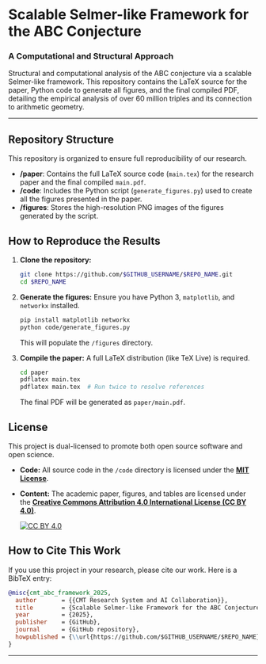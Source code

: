 # Scalable Selmer-like Framework for the ABC Conjecture

### A Computational and Structural Approach

Structural and computational analysis of the ABC conjecture via a scalable Selmer-like framework. This repository contains the LaTeX source for the paper, Python code to generate all figures, and the final compiled PDF, detailing the empirical analysis of over 60 million triples and its connection to arithmetic geometry.

---

## Repository Structure

This repository is organized to ensure full reproducibility of our research.

-   **/paper**: Contains the full LaTeX source code (`main.tex`) for the research paper and the final compiled `main.pdf`.
-   **/code**: Includes the Python script (`generate_figures.py`) used to create all the figures presented in the paper.
-   **/figures**: Stores the high-resolution PNG images of the figures generated by the script.

## How to Reproduce the Results

1.  **Clone the repository:**
    ```bash
    git clone https://github.com/$GITHUB_USERNAME/$REPO_NAME.git
    cd $REPO_NAME
    ```

2.  **Generate the figures:**
    Ensure you have Python 3, `matplotlib`, and `networkx` installed.
    ```bash
    pip install matplotlib networkx
    python code/generate_figures.py
    ```
    This will populate the `/figures` directory.

3.  **Compile the paper:**
    A full LaTeX distribution (like TeX Live) is required.
    ```bash
    cd paper
    pdflatex main.tex
    pdflatex main.tex  # Run twice to resolve references
    ```
    The final PDF will be generated as `paper/main.pdf`.

## License

This project is dual-licensed to promote both open source software and open science.

-   **Code:** All source code in the `/code` directory is licensed under the **[MIT License](LICENSE)**.
-   **Content:** The academic paper, figures, and tables are licensed under the **[Creative Commons Attribution 4.0 International License (CC BY 4.0)](http://creativecommons.org/licenses/by/4.0/)**.

    [![CC BY 4.0](https://i.creativecommons.org/l/by/4.0/88x31.png)](http://creativecommons.org/licenses/by/4.0/)

## How to Cite This Work

If you use this project in your research, please cite our work. Here is a BibTeX entry:

```bibtex
@misc{cmt_abc_framework_2025,
  author       = {{CMT Research System and AI Collaboration}},
  title        = {Scalable Selmer-like Framework for the ABC Conjecture: A Computational and Structural Approach},
  year         = {2025},
  publisher    = {GitHub},
  journal      = {GitHub repository},
  howpublished = {\\url{https://github.com/$GITHUB_USERNAME/$REPO_NAME}}
}
```
---
